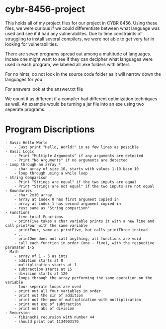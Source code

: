 # cybr-8456-project
This holds all of my project files for our project in CYBR 8456. Using these files, we were curious if we could differentiate
between what language was used and see if it had any vulnerabilites. Due to time constraints of struggling to install several compilers,
we were not able to get very far in looking for vulnerabilities.

There are seven programs spread out among a multitude of languages.
Incase one might want to see if they can decipher what languages were used in each program, we labeled all .exe folders with letters

For no hints, do not look in the source code folder as it will narrow down the languages for you

For answers look at the answer.txt file

We count it as different if a compiler had different optimization techniques as well. 
An example would be turning a jar file into an exe using two seperate programs.

# Program Discriptions
    - Basic Hello World 
        - Just print "Hello, World!" in as few lines as possible
    - Basic Logic 
        - Print "Multiple Arguments" if any arguments are detected
        - Print "No Arguments" if no arguments are detected
    - Loop through an array *
        - char array of size 10, starts with values 1-10 base 10
        - loop through using a while loop
    - String Comparison
        - Print "Strings are equal" if the two inputs are equal
        - Print "Strings are not equal" if the two inputs are not equal
    - Boundaries
        - char 2x10 array
        - array at index 0 has first argument copied in
        - array at index 1 has second argument copied in
        - rest same as "String comparison"
    - Functions
        - five total Functions
        - printFive takes a char variable prints it with a new line and call printFour with the same variable
        - printFour, same as printFive, but calls printThree instead
        - ...
        - printOne does not call anything, all functions are void
        - call each function in order (one - five), with the respective paramater 1-5
    - Math
        - array of 1 - 5 as ints
        - addition starts at 0
        - multiplication starts at 1
        - subtraction starts at 15
        - division starts at 120
        - loops through the array performing the same operation on the variable
        - four seperate loops are used
        - print out all four variables in order
        - print out the sin of addition
        - print out the pow of multiplication with multiplication
        - print out exp of subtraction
        - print out abs of division
    - Recursion
        - fibinachi recursion with number 44
        - should print out 1134903170
        
